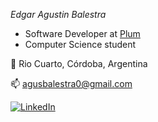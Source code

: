 _Edgar Agustin Balestra_

- Software Developer at [Plum](https://github.com/PlumLabs)
- Computer Science student

<div>
📍 Rio Cuarto, Córdoba, Argentina
</div>
  
📫 [agusbalestra0@gmail.com](mailto:agusbalestra0@gmail.com)

[![LinkedIn](https://img.shields.io/badge/LinkedIn-0077B5?style=for-the-badge&logo=linkedin&logoColor=white)](https://www.linkedin.com/in/edgar-agustín-balestra)
